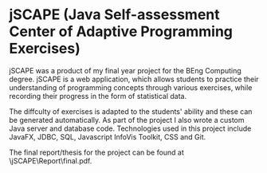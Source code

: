 jSCAPE (Java Self-assessment Center of Adaptive Programming Exercises)
=======================

jSCAPE was a product of my final year project for the BEng Computing degree. jSCAPE is a web application, which allows students to practice their understanding of programming concepts through various exercises, while recording their progress in the form of statistical data. 

The diffculty of exercises is adapted to the students' ability and these can be generated automatically. As part of the project I also wrote a custom Java server and database code. Technologies used in this project include JavaFX, JDBC, SQL, Javascript InfoVis Toolkit, CSS and Git.

The final report/thesis for the project can be found at \jSCAPE\Report\final.pdf.
